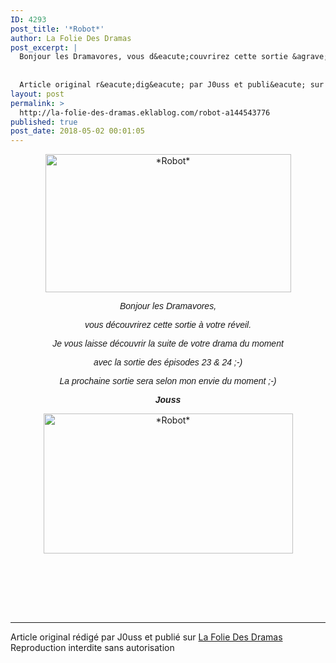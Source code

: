 ```yaml
---
ID: 4293
post_title: '*Robot*'
author: La Folie Des Dramas
post_excerpt: |
  Bonjour les Dramavores, vous d&eacute;couvrirez cette sortie &agrave; votre r&eacute;veil. Je vous laisse d&eacute;couvrir la suite de votre drama du moment avec la sortie des &eacute;pisodes 23 &amp; 24 ;-) La prochaine sortie sera selon mon envie du moment ;-) Jouss &nbsp;
  
  
  Article original r&eacute;dig&eacute; par J0uss et publi&eacute; sur La...
layout: post
permalink: >
  http://la-folie-des-dramas.eklablog.com/robot-a144543776
published: true
post_date: 2018-05-02 00:01:05
---
```

<p style="text-align: center;"><img src="https://united-subs.dearclouds.com/wp-content/uploads/2018/05/f4491fcf9eb06ec779c3c9d6abb1e9cd.jpg" alt="*Robot*" width="393" height="221"/></p>
<p style="text-align: center;"><em><span style="font-family: tahoma, arial, helvetica, sans-serif;">Bonjour les Dramavores,</span></em></p>
<p style="text-align: center;"><em><span style="font-family: tahoma, arial, helvetica, sans-serif;">vous d&eacute;couvrirez cette sortie &agrave; votre r&eacute;veil.</span></em></p>
<p style="text-align: center;"><em><span style="font-family: tahoma, arial, helvetica, sans-serif;">Je vous laisse d&eacute;couvrir la suite de votre drama du moment </span></em></p>
<p style="text-align: center;"><em><span style="font-family: tahoma, arial, helvetica, sans-serif;">avec la sortie des &eacute;pisodes 23 &amp; 24 ;-)</span></em></p>
<p style="text-align: center;"><em><span style="font-family: tahoma, arial, helvetica, sans-serif;">La prochaine sortie sera selon mon envie du moment ;-)</span></em></p>
<p style="text-align: center;"><strong><em><span style="font-family: tahoma, arial, helvetica, sans-serif;">Jouss</span></em></strong></p>
<p style="text-align: center;"><img src="http://ekladata.com/T2UHEf9qzqcnFXW0S64OfEMk-JM@399x224.jpg" alt="*Robot*" width="399" height="224"/></p>
<p style="text-align: center;">&nbsp;</p><br /><br /><br /><hr />Article original rédigé par J0uss et publié sur <a href="http://la-folie-des-dramas.eklablog.com/">La Folie Des Dramas</a> <br /> Reproduction interdite sans autorisation